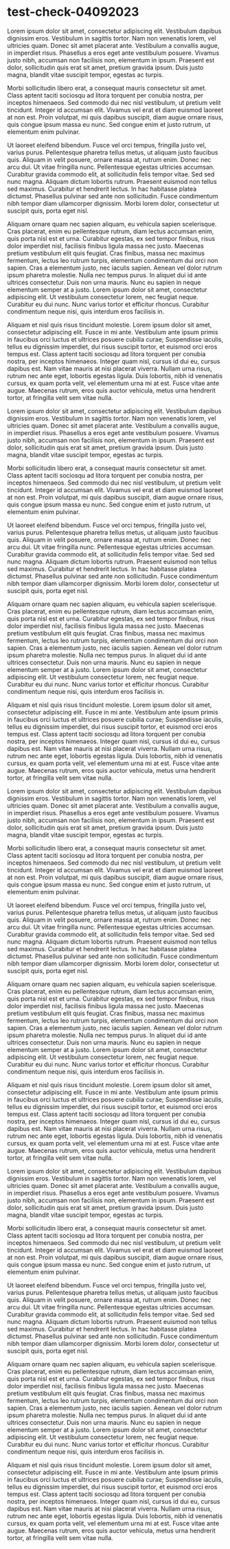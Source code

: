# test-check-04092023


Lorem ipsum dolor sit amet, consectetur adipiscing elit. Vestibulum dapibus dignissim eros. Vestibulum in sagittis tortor. Nam non venenatis lorem, vel ultricies quam. Donec sit amet placerat ante. Vestibulum a convallis augue, in imperdiet risus. Phasellus a eros eget ante vestibulum posuere. Vivamus justo nibh, accumsan non facilisis non, elementum in ipsum. Praesent est dolor, sollicitudin quis erat sit amet, pretium gravida ipsum. Duis justo magna, blandit vitae suscipit tempor, egestas ac turpis.

Morbi sollicitudin libero erat, a consequat mauris consectetur sit amet. Class aptent taciti sociosqu ad litora torquent per conubia nostra, per inceptos himenaeos. Sed commodo dui nec nisl vestibulum, ut pretium velit tincidunt. Integer id accumsan elit. Vivamus vel erat et diam euismod laoreet at non est. Proin volutpat, mi quis dapibus suscipit, diam augue ornare risus, quis congue ipsum massa eu nunc. Sed congue enim et justo rutrum, ut elementum enim pulvinar.

Ut laoreet eleifend bibendum. Fusce vel orci tempus, fringilla justo vel, varius purus. Pellentesque pharetra tellus metus, ut aliquam justo faucibus quis. Aliquam in velit posuere, ornare massa at, rutrum enim. Donec nec arcu dui. Ut vitae fringilla nunc. Pellentesque egestas ultricies accumsan. Curabitur gravida commodo elit, at sollicitudin felis tempor vitae. Sed sed nunc magna. Aliquam dictum lobortis rutrum. Praesent euismod non tellus sed maximus. Curabitur et hendrerit lectus. In hac habitasse platea dictumst. Phasellus pulvinar sed ante non sollicitudin. Fusce condimentum nibh tempor diam ullamcorper dignissim. Morbi lorem dolor, consectetur ut suscipit quis, porta eget nisl.

Aliquam ornare quam nec sapien aliquam, eu vehicula sapien scelerisque. Cras placerat, enim eu pellentesque rutrum, diam lectus accumsan enim, quis porta nisl est et urna. Curabitur egestas, ex sed tempor finibus, risus dolor imperdiet nisl, facilisis finibus ligula massa nec justo. Maecenas pretium vestibulum elit quis feugiat. Cras finibus, massa nec maximus fermentum, lectus leo rutrum turpis, elementum condimentum dui orci non sapien. Cras a elementum justo, nec iaculis sapien. Aenean vel dolor rutrum ipsum pharetra molestie. Nulla nec tempus purus. In aliquet dui id ante ultrices consectetur. Duis non urna mauris. Nunc eu sapien in neque elementum semper at a justo. Lorem ipsum dolor sit amet, consectetur adipiscing elit. Ut vestibulum consectetur lorem, nec feugiat neque. Curabitur eu dui nunc. Nunc varius tortor et efficitur rhoncus. Curabitur condimentum neque nisi, quis interdum eros facilisis in.

Aliquam et nisl quis risus tincidunt molestie. Lorem ipsum dolor sit amet, consectetur adipiscing elit. Fusce in mi ante. Vestibulum ante ipsum primis in faucibus orci luctus et ultrices posuere cubilia curae; Suspendisse iaculis, tellus eu dignissim imperdiet, dui risus suscipit tortor, et euismod orci eros tempus est. Class aptent taciti sociosqu ad litora torquent per conubia nostra, per inceptos himenaeos. Integer quam nisl, cursus id dui eu, cursus dapibus est. Nam vitae mauris at nisi placerat viverra. Nullam urna risus, rutrum nec ante eget, lobortis egestas ligula. Duis lobortis, nibh id venenatis cursus, ex quam porta velit, vel elementum urna mi at est. Fusce vitae ante augue. Maecenas rutrum, eros quis auctor vehicula, metus urna hendrerit tortor, at fringilla velit sem vitae nulla.

Lorem ipsum dolor sit amet, consectetur adipiscing elit. Vestibulum dapibus dignissim eros. Vestibulum in sagittis tortor. Nam non venenatis lorem, vel ultricies quam. Donec sit amet placerat ante. Vestibulum a convallis augue, in imperdiet risus. Phasellus a eros eget ante vestibulum posuere. Vivamus justo nibh, accumsan non facilisis non, elementum in ipsum. Praesent est dolor, sollicitudin quis erat sit amet, pretium gravida ipsum. Duis justo magna, blandit vitae suscipit tempor, egestas ac turpis.

Morbi sollicitudin libero erat, a consequat mauris consectetur sit amet. Class aptent taciti sociosqu ad litora torquent per conubia nostra, per inceptos himenaeos. Sed commodo dui nec nisl vestibulum, ut pretium velit tincidunt. Integer id accumsan elit. Vivamus vel erat et diam euismod laoreet at non est. Proin volutpat, mi quis dapibus suscipit, diam augue ornare risus, quis congue ipsum massa eu nunc. Sed congue enim et justo rutrum, ut elementum enim pulvinar.

Ut laoreet eleifend bibendum. Fusce vel orci tempus, fringilla justo vel, varius purus. Pellentesque pharetra tellus metus, ut aliquam justo faucibus quis. Aliquam in velit posuere, ornare massa at, rutrum enim. Donec nec arcu dui. Ut vitae fringilla nunc. Pellentesque egestas ultricies accumsan. Curabitur gravida commodo elit, at sollicitudin felis tempor vitae. Sed sed nunc magna. Aliquam dictum lobortis rutrum. Praesent euismod non tellus sed maximus. Curabitur et hendrerit lectus. In hac habitasse platea dictumst. Phasellus pulvinar sed ante non sollicitudin. Fusce condimentum nibh tempor diam ullamcorper dignissim. Morbi lorem dolor, consectetur ut suscipit quis, porta eget nisl.

Aliquam ornare quam nec sapien aliquam, eu vehicula sapien scelerisque. Cras placerat, enim eu pellentesque rutrum, diam lectus accumsan enim, quis porta nisl est et urna. Curabitur egestas, ex sed tempor finibus, risus dolor imperdiet nisl, facilisis finibus ligula massa nec justo. Maecenas pretium vestibulum elit quis feugiat. Cras finibus, massa nec maximus fermentum, lectus leo rutrum turpis, elementum condimentum dui orci non sapien. Cras a elementum justo, nec iaculis sapien. Aenean vel dolor rutrum ipsum pharetra molestie. Nulla nec tempus purus. In aliquet dui id ante ultrices consectetur. Duis non urna mauris. Nunc eu sapien in neque elementum semper at a justo. Lorem ipsum dolor sit amet, consectetur adipiscing elit. Ut vestibulum consectetur lorem, nec feugiat neque. Curabitur eu dui nunc. Nunc varius tortor et efficitur rhoncus. Curabitur condimentum neque nisi, quis interdum eros facilisis in.

Aliquam et nisl quis risus tincidunt molestie. Lorem ipsum dolor sit amet, consectetur adipiscing elit. Fusce in mi ante. Vestibulum ante ipsum primis in faucibus orci luctus et ultrices posuere cubilia curae; Suspendisse iaculis, tellus eu dignissim imperdiet, dui risus suscipit tortor, et euismod orci eros tempus est. Class aptent taciti sociosqu ad litora torquent per conubia nostra, per inceptos himenaeos. Integer quam nisl, cursus id dui eu, cursus dapibus est. Nam vitae mauris at nisi placerat viverra. Nullam urna risus, rutrum nec ante eget, lobortis egestas ligula. Duis lobortis, nibh id venenatis cursus, ex quam porta velit, vel elementum urna mi at est. Fusce vitae ante augue. Maecenas rutrum, eros quis auctor vehicula, metus urna hendrerit tortor, at fringilla velit sem vitae nulla.

Lorem ipsum dolor sit amet, consectetur adipiscing elit. Vestibulum dapibus dignissim eros. Vestibulum in sagittis tortor. Nam non venenatis lorem, vel ultricies quam. Donec sit amet placerat ante. Vestibulum a convallis augue, in imperdiet risus. Phasellus a eros eget ante vestibulum posuere. Vivamus justo nibh, accumsan non facilisis non, elementum in ipsum. Praesent est dolor, sollicitudin quis erat sit amet, pretium gravida ipsum. Duis justo magna, blandit vitae suscipit tempor, egestas ac turpis.

Morbi sollicitudin libero erat, a consequat mauris consectetur sit amet. Class aptent taciti sociosqu ad litora torquent per conubia nostra, per inceptos himenaeos. Sed commodo dui nec nisl vestibulum, ut pretium velit tincidunt. Integer id accumsan elit. Vivamus vel erat et diam euismod laoreet at non est. Proin volutpat, mi quis dapibus suscipit, diam augue ornare risus, quis congue ipsum massa eu nunc. Sed congue enim et justo rutrum, ut elementum enim pulvinar.

Ut laoreet eleifend bibendum. Fusce vel orci tempus, fringilla justo vel, varius purus. Pellentesque pharetra tellus metus, ut aliquam justo faucibus quis. Aliquam in velit posuere, ornare massa at, rutrum enim. Donec nec arcu dui. Ut vitae fringilla nunc. Pellentesque egestas ultricies accumsan. Curabitur gravida commodo elit, at sollicitudin felis tempor vitae. Sed sed nunc magna. Aliquam dictum lobortis rutrum. Praesent euismod non tellus sed maximus. Curabitur et hendrerit lectus. In hac habitasse platea dictumst. Phasellus pulvinar sed ante non sollicitudin. Fusce condimentum nibh tempor diam ullamcorper dignissim. Morbi lorem dolor, consectetur ut suscipit quis, porta eget nisl.

Aliquam ornare quam nec sapien aliquam, eu vehicula sapien scelerisque. Cras placerat, enim eu pellentesque rutrum, diam lectus accumsan enim, quis porta nisl est et urna. Curabitur egestas, ex sed tempor finibus, risus dolor imperdiet nisl, facilisis finibus ligula massa nec justo. Maecenas pretium vestibulum elit quis feugiat. Cras finibus, massa nec maximus fermentum, lectus leo rutrum turpis, elementum condimentum dui orci non sapien. Cras a elementum justo, nec iaculis sapien. Aenean vel dolor rutrum ipsum pharetra molestie. Nulla nec tempus purus. In aliquet dui id ante ultrices consectetur. Duis non urna mauris. Nunc eu sapien in neque elementum semper at a justo. Lorem ipsum dolor sit amet, consectetur adipiscing elit. Ut vestibulum consectetur lorem, nec feugiat neque. Curabitur eu dui nunc. Nunc varius tortor et efficitur rhoncus. Curabitur condimentum neque nisi, quis interdum eros facilisis in.

Aliquam et nisl quis risus tincidunt molestie. Lorem ipsum dolor sit amet, consectetur adipiscing elit. Fusce in mi ante. Vestibulum ante ipsum primis in faucibus orci luctus et ultrices posuere cubilia curae; Suspendisse iaculis, tellus eu dignissim imperdiet, dui risus suscipit tortor, et euismod orci eros tempus est. Class aptent taciti sociosqu ad litora torquent per conubia nostra, per inceptos himenaeos. Integer quam nisl, cursus id dui eu, cursus dapibus est. Nam vitae mauris at nisi placerat viverra. Nullam urna risus, rutrum nec ante eget, lobortis egestas ligula. Duis lobortis, nibh id venenatis cursus, ex quam porta velit, vel elementum urna mi at est. Fusce vitae ante augue. Maecenas rutrum, eros quis auctor vehicula, metus urna hendrerit tortor, at fringilla velit sem vitae nulla.

Lorem ipsum dolor sit amet, consectetur adipiscing elit. Vestibulum dapibus dignissim eros. Vestibulum in sagittis tortor. Nam non venenatis lorem, vel ultricies quam. Donec sit amet placerat ante. Vestibulum a convallis augue, in imperdiet risus. Phasellus a eros eget ante vestibulum posuere. Vivamus justo nibh, accumsan non facilisis non, elementum in ipsum. Praesent est dolor, sollicitudin quis erat sit amet, pretium gravida ipsum. Duis justo magna, blandit vitae suscipit tempor, egestas ac turpis.

Morbi sollicitudin libero erat, a consequat mauris consectetur sit amet. Class aptent taciti sociosqu ad litora torquent per conubia nostra, per inceptos himenaeos. Sed commodo dui nec nisl vestibulum, ut pretium velit tincidunt. Integer id accumsan elit. Vivamus vel erat et diam euismod laoreet at non est. Proin volutpat, mi quis dapibus suscipit, diam augue ornare risus, quis congue ipsum massa eu nunc. Sed congue enim et justo rutrum, ut elementum enim pulvinar.

Ut laoreet eleifend bibendum. Fusce vel orci tempus, fringilla justo vel, varius purus. Pellentesque pharetra tellus metus, ut aliquam justo faucibus quis. Aliquam in velit posuere, ornare massa at, rutrum enim. Donec nec arcu dui. Ut vitae fringilla nunc. Pellentesque egestas ultricies accumsan. Curabitur gravida commodo elit, at sollicitudin felis tempor vitae. Sed sed nunc magna. Aliquam dictum lobortis rutrum. Praesent euismod non tellus sed maximus. Curabitur et hendrerit lectus. In hac habitasse platea dictumst. Phasellus pulvinar sed ante non sollicitudin. Fusce condimentum nibh tempor diam ullamcorper dignissim. Morbi lorem dolor, consectetur ut suscipit quis, porta eget nisl.

Aliquam ornare quam nec sapien aliquam, eu vehicula sapien scelerisque. Cras placerat, enim eu pellentesque rutrum, diam lectus accumsan enim, quis porta nisl est et urna. Curabitur egestas, ex sed tempor finibus, risus dolor imperdiet nisl, facilisis finibus ligula massa nec justo. Maecenas pretium vestibulum elit quis feugiat. Cras finibus, massa nec maximus fermentum, lectus leo rutrum turpis, elementum condimentum dui orci non sapien. Cras a elementum justo, nec iaculis sapien. Aenean vel dolor rutrum ipsum pharetra molestie. Nulla nec tempus purus. In aliquet dui id ante ultrices consectetur. Duis non urna mauris. Nunc eu sapien in neque elementum semper at a justo. Lorem ipsum dolor sit amet, consectetur adipiscing elit. Ut vestibulum consectetur lorem, nec feugiat neque. Curabitur eu dui nunc. Nunc varius tortor et efficitur rhoncus. Curabitur condimentum neque nisi, quis interdum eros facilisis in.

Aliquam et nisl quis risus tincidunt molestie. Lorem ipsum dolor sit amet, consectetur adipiscing elit. Fusce in mi ante. Vestibulum ante ipsum primis in faucibus orci luctus et ultrices posuere cubilia curae; Suspendisse iaculis, tellus eu dignissim imperdiet, dui risus suscipit tortor, et euismod orci eros tempus est. Class aptent taciti sociosqu ad litora torquent per conubia nostra, per inceptos himenaeos. Integer quam nisl, cursus id dui eu, cursus dapibus est. Nam vitae mauris at nisi placerat viverra. Nullam urna risus, rutrum nec ante eget, lobortis egestas ligula. Duis lobortis, nibh id venenatis cursus, ex quam porta velit, vel elementum urna mi at est. Fusce vitae ante augue. Maecenas rutrum, eros quis auctor vehicula, metus urna hendrerit tortor, at fringilla velit sem vitae nulla.
